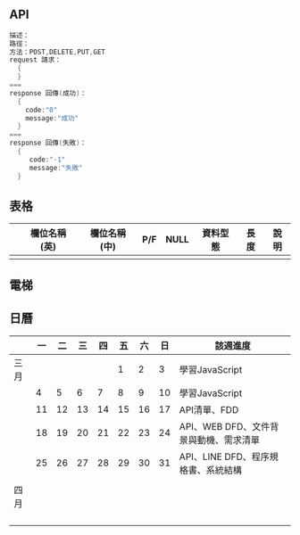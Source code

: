 ## API
~~~java
描述：
路徑：
方法：POST,DELETE,PUT,GET
request 請求：
  {
  }
===
response 回傳(成功)：
  {
    code:"0"
    message:"成功"
  }
===
response 回傳(失敗)：
  { 
     code:"-1"
     message:"失敗"
  }
~~~

## 表格

| | 欄位名稱(英) | 欄位名稱(中) | P/F | NULL | 資料型態 | 長度 | 說明 |
| ---  | ---  | --- | --- | --- | --- | --- | --- |
|  |  |  |  |  |  |  |  |


## 電梯

[](#)


## 日曆

| | 一 | 二 | 三 | 四 | 五 | 六 | 日 | 該週進度 |
| ---  | ---  | --- | --- | --- | --- | --- | --- | --- |
| 三月 |   |   |   |   | 1 | 2 | 3 | 學習JavaScript |
|      | 4 | 5 | 6 | 7 | 8 | 9 | 10 | 學習JavaScript |
|      | 11 | 12 | 13 | 14 | 15 | 16 | 17 | API清單、FDD |
|      | 18 | 19 | 20 | 21 | 22 | 23 | 24 | API、WEB DFD、文件背景與動機、需求清單 |
|      | 25 | 26 | 27 | 28 | 29 | 30 | 31 | API、LINE DFD、程序規格書、系統結構 |
|      |    |    |    |    |    |    |    |          |
| 四月 |  |  |  |  |  |  |  |  |
|      |  |  |  |  |  |  |  |  |
|      |  |  |  |  |  |  |  |  |
|      |  |  |  |  |  |  |  |  |
|      |    |    |    |    |    |    |    |          |

